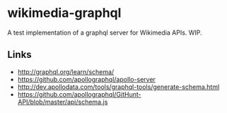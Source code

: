 # wikimedia-graphql

A test implementation of a graphql server for Wikimedia APIs. WIP.

## Links

* http://graphql.org/learn/schema/
* https://github.com/apollographql/apollo-server
* http://dev.apollodata.com/tools/graphql-tools/generate-schema.html
* https://github.com/apollographql/GitHunt-API/blob/master/api/schema.js